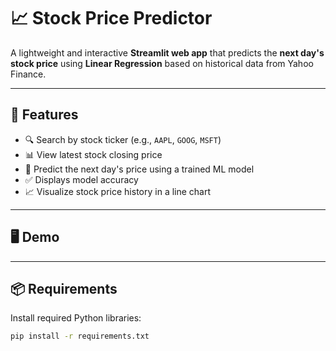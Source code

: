 # 📈 Stock Price Predictor

A lightweight and interactive **Streamlit web app** that predicts the **next day's stock price** using **Linear Regression** based on historical data from Yahoo Finance.

---

## 🚀 Features

- 🔍 Search by stock ticker (e.g., `AAPL`, `GOOG`, `MSFT`)
- 📊 View latest stock closing price
- 🧠 Predict the next day's price using a trained ML model
- ✅ Displays model accuracy
- 📈 Visualize stock price history in a line chart

---

## 🖥️ Demo


---

## 📦 Requirements

Install required Python libraries:

```bash
pip install -r requirements.txt
